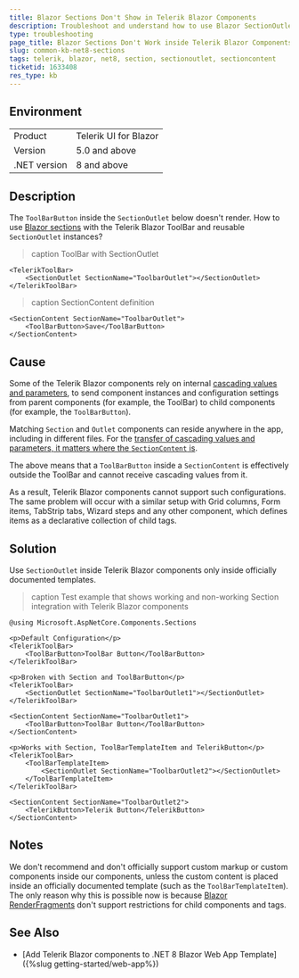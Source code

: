 ```yaml
---
title: Blazor Sections Don't Show in Telerik Blazor Components
description: Troubleshoot and understand how to use Blazor SectionOutlet in Telerik Blazor components.
type: troubleshooting
page_title: Blazor Sections Don't Work inside Telerik Blazor Components
slug: common-kb-net8-sections
tags: telerik, blazor, net8, section, sectionoutlet, sectioncontent
ticketid: 1633408
res_type: kb
---
```


## Environment

<table>
    <tbody>
        <tr>
            <td>Product</td>
            <td>Telerik UI for Blazor</td>
        </tr>
        <tr>
            <td>Version</td>
            <td>5.0 and above</td>
        </tr>
        <tr>
            <td>.NET version</td>
            <td>8 and above</td>
        </tr>
    </tbody>
</table>


## Description

The `ToolBarButton` inside the `SectionOutlet` below doesn't render. How to use [Blazor sections](https://learn.microsoft.com/en-us/aspnet/core/blazor/components/sections) with the Telerik Blazor ToolBar and reusable `SectionOutlet` instances?

>caption ToolBar with SectionOutlet

<div class="skip-repl"></div>

````CSHTML
<TelerikToolBar>
    <SectionOutlet SectionName="ToolbarOutlet"></SectionOutlet>
</TelerikToolBar>
````

>caption SectionContent definition

<div class="skip-repl"></div>

````CSHTML
<SectionContent SectionName="ToolbarOutlet">
    <ToolBarButton>Save</ToolBarButton>
</SectionContent>
````


## Cause

Some of the Telerik Blazor components rely on internal [cascading values and parameters](https://learn.microsoft.com/en-us/aspnet/core/blazor/components/cascading-values-and-parameters), to send component instances and configuration settings from parent components (for example, the ToolBar) to child components (for example, the `ToolBarButton`).

Matching `Section` and `Outlet` components can reside anywhere in the app, including in different files. For the [transfer of cascading values and parameters, it matters where the `SectionContent` is](https://learn.microsoft.com/en-us/aspnet/core/blazor/components/sections?view=aspnetcore-8.0#section-interaction-with-other-blazor-features).

The above means that a `ToolBarButton` inside a `SectionContent` is effectively outside the ToolBar and cannot receive cascading values from it.

As a result, Telerik Blazor components cannot support such configurations. The same problem will occur with a similar setup with Grid columns, Form items, TabStrip tabs, Wizard steps and any other component, which defines items as a declarative collection of child tags.


## Solution

Use `SectionOutlet` inside Telerik Blazor components only inside officially documented templates.

>caption Test example that shows working and non-working Section integration with Telerik Blazor components

````CSHTML
@using Microsoft.AspNetCore.Components.Sections

<p>Default Configuration</p>
<TelerikToolBar>
    <ToolBarButton>ToolBar Button</ToolBarButton>
</TelerikToolBar>

<p>Broken with Section and ToolBarButton</p>
<TelerikToolBar>
    <SectionOutlet SectionName="ToolbarOutlet1"></SectionOutlet>
</TelerikToolBar>

<SectionContent SectionName="ToolbarOutlet1">
    <ToolBarButton>ToolBar Button</ToolBarButton>
</SectionContent>

<p>Works with Section, ToolBarTemplateItem and TelerikButton</p>
<TelerikToolBar>
    <ToolBarTemplateItem>
        <SectionOutlet SectionName="ToolbarOutlet2"></SectionOutlet>
    </ToolBarTemplateItem>
</TelerikToolBar>

<SectionContent SectionName="ToolbarOutlet2">
    <TelerikButton>Telerik Button</TelerikButton>
</SectionContent>
````


## Notes

We don't recommend and don't officially support custom markup or custom components inside our components, unless the custom content is placed inside an officially documented template (such as the `ToolBarTemplateItem`). The only reason why this is possible now is because [Blazor RenderFragments](https://docs.microsoft.com/en-us/aspnet/core/blazor/components/render-fragments) don't support restrictions for child components and tags.


## See Also

* [Add Telerik Blazor components to .NET 8 Blazor Web App Template]({%slug getting-started/web-app%})
